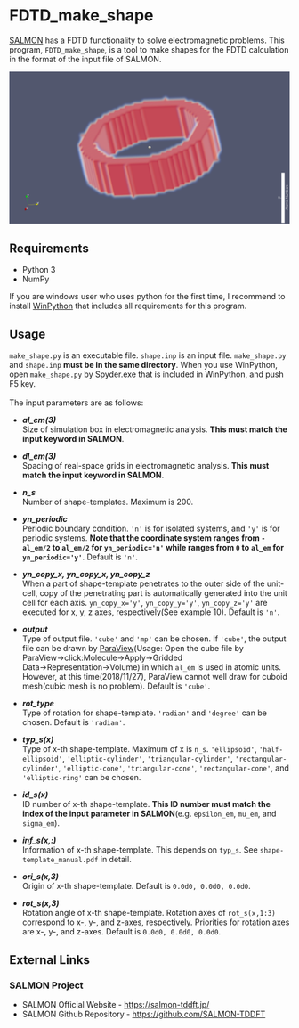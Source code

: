 # FDTD_make_shape

[SALMON](https://salmon-tddft.jp/) has a FDTD functionality to solve electromagnetic problems. This program, `FDTD_make_shape`, is a tool to make shapes for the FDTD calculation in the format of the input file of SALMON.

![figure](examples/09_elliptic-ring/image.png)

## Requirements

 - Python 3
 - NumPy

If you are windows user who uses python for the first time, I recommend to install [WinPython](https://sourceforge.net/projects/winpython/) that includes all requirements for this program.

## Usage

`make_shape.py` is an executable file. `shape.inp` is an input file. `make_shape.py` and `shape.inp` **must be in the same directory**. When you use WinPython, open `make_shape.py` by Spyder.exe that is included in WinPython, and push F5 key.<br><br>
The input parameters are as follows:<br>

- ***al_em(3)*** <br>
Size of simulation box in electromagnetic analysis. **This must match the input keyword in SALMON**.

- ***dl_em(3)*** <br>
Spacing of real-space grids in electromagnetic analysis. **This must match the input keyword in SALMON**.

- ***n_s*** <br>
Number of shape-templates. Maximum is 200.

- ***yn_periodic*** <br>
Periodic boundary condition. `'n'` is for isolated systems, and `'y'` is for periodic systems. **Note that the coordinate system ranges from `-al_em/2` to `al_em/2` for `yn_periodic='n'` while ranges from `0` to `al_em` for `yn_periodic='y'`**. Default is `'n'`.

- ***yn_copy_x, yn_copy_x, yn_copy_z*** <br>
When a part of shape-template penetrates to the outer side of the unit-cell, copy of the penetrating part is automatically generated into the unit cell for each axis. `yn_copy_x='y'`, `yn_copy_y='y'`, `yn_copy_z='y'` are executed for x, y, z axes, respectively(See example 10). Default is `'n'`.

- ***output*** <br>
Type of output file. `'cube'` and `'mp'` can be chosen. If `'cube'`, the output file can be drawn by [ParaView](https://www.paraview.org/download/)(Usage: Open the cube file by ParaView→click:Molecule→Apply→Gridded Data→Representation→Volume) in which `al_em` is used in atomic units. However, at this time(2018/11/27), ParaView cannot well draw for cuboid mesh(cubic mesh is no problem). Default is `'cube'`.

- ***rot_type*** <br>
Type of rotation for shape-template. `'radian'` and `'degree'` can be chosen. Default is `'radian'`.

- ***typ_s(x)*** <br>
Type of x-th shape-template. Maximum of x is `n_s`. `'ellipsoid'`, `'half-ellipsoid'`, `'elliptic-cylinder'`, `'triangular-cylinder'`, `'rectangular-cylinder'`, `'elliptic-cone'`, `'triangular-cone'`, `'rectangular-cone'`, and `'elliptic-ring'` can be chosen.

- ***id_s(x)*** <br>
ID number of x-th shape-template. **This ID number must match the index of the input parameter in SALMON**(e.g. `epsilon_em`, `mu_em`, and `sigma_em`).

- ***inf_s(x,:)*** <br>
Information of x-th shape-template. This depends on `typ_s`. See `shape-template_manual.pdf` in detail.

- ***ori_s(x,3)*** <br>
Origin of x-th shape-template. Default is `0.0d0, 0.0d0, 0.0d0`.

- ***rot_s(x,3)*** <br>
Rotation angle of x-th shape-template. Rotation axes of `rot_s(x,1:3)` correspond to x-, y-, and z-axes, respectively. Priorities for rotation axes are x-, y-, and z-axes. Default is `0.0d0, 0.0d0, 0.0d0`.

## External Links

### SALMON Project
  - SALMON Official Website - https://salmon-tddft.jp/
  - SALMON Github Repository - https://github.com/SALMON-TDDFT
